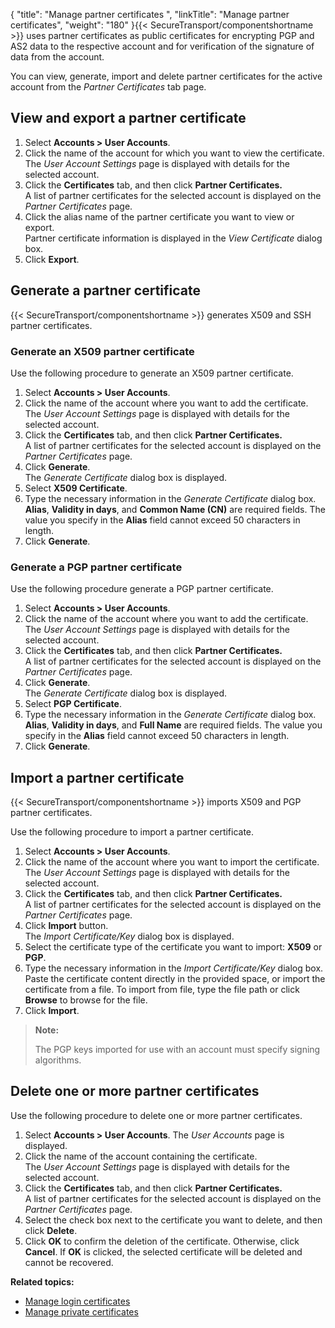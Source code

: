 {
    "title": "Manage partner certificates ",
    "linkTitle": "Manage partner certificates",
    "weight": "180"
}{{< SecureTransport/componentshortname  >}} uses partner certificates as public certificates for encrypting PGP and AS2 data to the respective account and for verification of the signature of data from the account.

You can view, generate, import and delete partner certificates for the active account from the *Partner Certificates* tab page.

## View and export a partner certificate

1.  Select **Accounts > User Accounts**.
2.  Click the name of the account for which you want to view the certificate.  
    The *User Account Settings* page is displayed with details for the selected account.
3.  Click the **Certificates** tab, and then click **Partner Certificates.**  
    A list of partner certificates for the selected account is displayed on the *Partner Certificates* page.
4.  Click the alias name of the partner certificate you want to view or export.  
    Partner certificate information is displayed in the *View Certificate* dialog box.
5.  Click **Export**.

## Generate a partner certificate

{{< SecureTransport/componentshortname  >}} generates X509 and SSH partner certificates.

### Generate an X509 partner certificate

Use the following procedure to generate an X509 partner certificate.

1.  Select **Accounts > User Accounts**.
2.  Click the name of the account where you want to add the certificate.  
    The *User Account Settings* page is displayed with details for the selected account.
3.  Click the **Certificates** tab, and then click **Partner Certificates.**  
    A list of partner certificates for the selected account is displayed on the *Partner Certificates* page.
4.  Click **Generate**.  
    The *Generate Certificate* dialog box is displayed.
5.  Select **X509 Certificate**.
6.  Type the necessary information in the *Generate Certificate* dialog box.  
    **Alias**, **Validity in days**, and **Common Name (CN)** are required fields. The value you specify in the **Alias** field cannot exceed 50 characters in length.
7.  Click **Generate**.

### Generate a PGP partner certificate

Use the following procedure generate a PGP partner certificate.

1.  Select **Accounts > User Accounts**.
2.  Click the name of the account where you want to add the certificate.  
    The *User Account Settings* page is displayed with details for the selected account.
3.  Click the **Certificates** tab, and then click **Partner Certificates.**  
    A list of partner certificates for the selected account is displayed on the *Partner Certificates* page.
4.  Click **Generate**.  
    The *Generate Certificate* dialog box is displayed.
5.  Select **PGP Certificate**.
6.  Type the necessary information in the *Generate Certificate* dialog box.  
    **Alias**, **Validity in days**, and **Full Name** are required fields. The value you specify in the **Alias** field cannot exceed 50 characters in length.
7.  Click **Generate**.

## Import a partner certificate

{{< SecureTransport/componentshortname  >}} imports X509 and PGP partner certificates.

<span id="Import"></span>Use the following procedure to import a partner certificate.

1.  Select **Accounts > User Accounts**.
2.  Click the name of the account where you want to import the certificate.  
    The *User Account Settings* page is displayed with details for the selected account.
3.  Click the **Certificates** tab, and then click **Partner Certificates.**  
    A list of partner certificates for the selected account is displayed on the *Partner Certificates* page.
4.  Click **Import** button.  
    The *Import Certificate/Key* dialog box is displayed.
5.  Select the certificate type of the certificate you want to import: **X509** or **PGP**.
6.  Type the necessary information in the *Import Certificate/Key* dialog box.  
    Paste the certificate content directly in the provided space, or import the certificate from a file. To import from file, type the file path or click **Browse** to browse for the file.
7.  Click **Import**.

> **Note:**
>
> The PGP keys imported for use with an account must specify signing algorithms.

## Delete one or more partner certificates

Use the following procedure to delete one or more partner certificates.

1.  Select **Accounts > User Accounts**. The *User Accounts* page is displayed.
2.  Click the name of the account containing the certificate.  
    The *User Account Settings* page is displayed with details for the selected account.
3.  Click the **Certificates** tab, and then click **Partner Certificates.**  
    A list of partner certificates for the selected account is displayed on the *Partner Certificates* page.
4.  Select the check box next to the certificate you want to delete, and then click **Delete**.
5.  Click **OK** to confirm the deletion of the certificate. Otherwise, click **Cancel**. If **OK** is clicked, the selected certificate will be deleted and cannot be recovered.

**Related topics:**

-   <a href="../t_st_usercertificates" class="MCXref xref">Manage login certificates</a>
-   <a href="../manage-user-private-certificates" class="MCXref xref">Manage private certificates</a>

